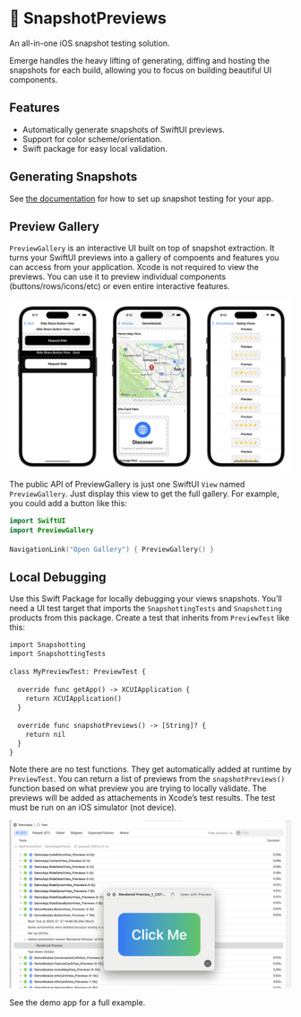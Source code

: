 # 📸 SnapshotPreviews

An all-in-one iOS snapshot testing solution.

Emerge handles the heavy lifting of generating, diffing and hosting the snapshots for each build, allowing you to focus on building beautiful UI components.

## Features
 - Automatically generate snapshots of SwiftUI previews.
 - Support for color scheme/orientation.
 - Swift package for easy local validation.

## Generating Snapshots

See [the documentation](https://docs.emergetools.com/docs/swiftui-previews) for how to set up snapshot testing for your app.

## Preview Gallery

`PreviewGallery` is an interactive UI built on top of snapshot extraction. It turns your SwiftUI previews into a gallery of compoents and features you can access from your application. Xcode is not required to view the previews. You can use it to preview individual components (buttons/rows/icons/etc)
or even entire interactive features.

<p align="center">
  <img src="./images/image1.png" />
</p>

The public API of PreviewGallery is just one SwiftUI `View` named `PreviewGallery`. Just display this view to get the full gallery. For example, you could add a button like this:

```swift
import SwiftUI
import PreviewGallery

NavigationLink("Open Gallery") { PreviewGallery() }
```

## Local Debugging

Use this Swift Package for locally debugging your views snapshots. You’ll need a UI test target that imports the `SnapshottingTests` and `Snapshotting` products from this package. Create a test that inherits from `PreviewTest` like this:

```
import Snapshotting
import SnapshottingTests

class MyPreviewTest: PreviewTest {

  override func getApp() -> XCUIApplication {
    return XCUIApplication()
  }

  override func snapshotPreviews() -> [String]? {
    return nil
  }
}
```

Note there are no test functions. They get automatically added at runtime by `PreviewTest`. You can return a list of previews from the `snapshotPreviews()` function based on what preview you are trying to locally validate. The previews will be added as attachements in Xcode’s test results. The test must be run on an iOS simulator (not device).

![Screenshot of Xcode test output](images/testOutput.png)

See the demo app for a full example.
